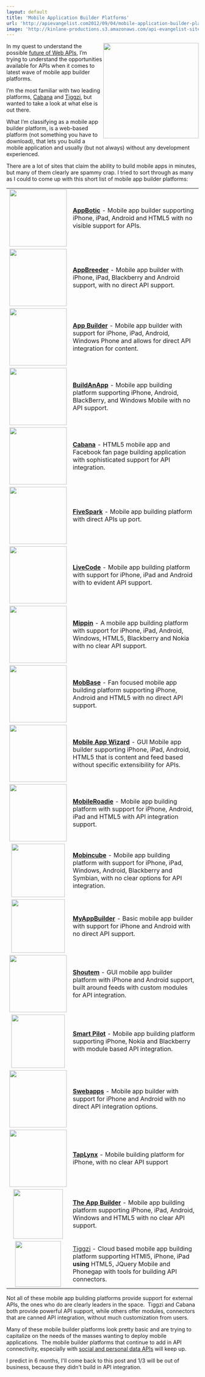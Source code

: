 ```yaml
---
layout: default
title: 'Mobile Application Builder Platforms'
url: 'http://apievangelist.com2012/09/04/mobile-application-builder-platforms/'
image: 'http://kinlane-productions.s3.amazonaws.com/api-evangelist-site/blog/ipad-iphone-android-mobile.png'
---
```



<p>
     <img src="https://s3.amazonaws.com/kinlane-productions/api-evangelist/mobile-builder-platforms/ipad-iphone-android-mobile.png"  width="250" align="right" />
</p>
<p>
     In my quest to understand the possible <a title="future of web APIs" href="http://apievangelist.com/2012/07/27/what-is-the-future-of-web-apis/">future of Web APIs</a>, I’m trying to understand the opportunities available for APIs when it comes to latest wave of mobile app builder platforms.
</p>
<p>
     I’m the most familiar with two leading platforms, <a title="CabanaApps" href="http://www.cabanaapp.com/">Cabana</a> and <a title="Tiggzi" href="http://www.tiggzi.com">Tiggzi</a>, but wanted to take a look at what else is out there.
</p>
<p>
     What I’m classifying as a mobile app builder platform, is a web-based platform (not something you have to download), that lets you build a mobile application and usually (but not always) without any development experienced.
</p>
<p>
     There are a lot of sites that claim the ability to build mobile apps in minutes, but many of them clearly are spammy crap. I tried to sort through as many as I could to come up with this short list of mobile app builder platforms:
</p>
<table cellspacing="5" cellpadding="5" width="95%">
     <tbody>
          <tr>
               <td width="150" align="center">
                    <a href="http://www.appbotic.com/" target="_blank"><img src="https://s3.amazonaws.com/kinlane-productions/api-evangelist/mobile-builder-platforms/appbotic-logo.png"  width="150" /></a>
               </td>
               <td>
                    <strong><a href="http://www.appbotic.com/" target="_blank">AppBotic</a></strong> - Mobile app builder supporting iPhone, iPad, Android and HTML5 with no visible support for APIs.
               </td>
          </tr>
          <tr>
               <td width="150" align="center">
                    <a title="AppBreeder" href="http://www.appbreeder.com/" target="_blank"><img src="https://s3.amazonaws.com/kinlane-productions/api-evangelist/mobile-builder-platforms/AppBreeder-logo.png"  width="150" /></a>
               </td>
               <td>
                    <strong><a title="AppBreeder" href="http://www.appbreeder.com/" target="_blank">AppBreeder</a></strong> - Mobile app builder with iPhone, iPad, Blackberry and Android support, with no direct API support.
               </td>
          </tr>
          <tr>
               <td width="150" align="center">
                    <a title="App Builder" href="http://www.apps-builder.com/en/home" target="_blank"><img src="https://s3.amazonaws.com/kinlane-productions/api-evangelist/mobile-builder-platforms/Apps-Builder-Logo.png"  width="150" /></a>
               </td>
               <td>
                    <strong><a title="App Builder" href="http://www.apps-builder.com/en/home" target="_blank">App Builder</a></strong> - Mobile app builder with support for iPhone, iPad, Android, Windows Phone and allows for direct API integration for content.
               </td>
          </tr>
          <tr>
               <td width="150" align="center">
                    <a title="BuildAnApp" href="http://www.buildanapp.com/" target="_blank"><img src="https://s3.amazonaws.com/kinlane-productions/api-evangelist/mobile-builder-platforms/BuildAnApp-Logo.png"  width="150" /></a>
               </td>
               <td>
                    <strong><a title="BuildAnApp" href="http://www.buildanapp.com/" target="_blank">BuildAnApp</a></strong> - Mobile app building platform supporting iPhone, Android, BlackBerry, and Windows Mobile with no API support.
               </td>
          </tr>
          <tr>
               <td width="150" align="center">
                    <a title="Cabana" href="http://www.cabanaapp.com/" target="_blank"><img src="https://s3.amazonaws.com/kinlane-productions/api-evangelist/mobile-builder-platforms/Cabana-Logo.png"  width="150" /></a>
               </td>
               <td>
                    <strong><a title="Cabana" href="http://www.fivespark.com/" target="_blank">Cabana</a></strong> - HTML5 mobile app and Facebook fan page building application with sophisticated support for API integration.
               </td>
          </tr>
          <tr>
               <td width="150" align="center">
                    <a title="FiveSpark" href="http://www.fivespark.com/" target="_blank"><img src="https://s3.amazonaws.com/kinlane-productions/api-evangelist/mobile-builder-platforms/FiveSpark-Logo.png"  width="150" /></a>
               </td>
               <td>
                    <strong><a title="FiveSpark" href="http://www.fivespark.com/" target="_blank">FiveSpark</a></strong> - Mobile app building platform with direct APIs up port.
               </td>
          </tr>
          <tr>
               <td width="150" align="center">
                    <a title="LiveCode" href="http://www.runrev.com/products/Overview/" target="_blank"><img src="https://s3.amazonaws.com/kinlane-productions/api-evangelist/mobile-builder-platforms/RunRev-LiveCode.png"  width="150" /></a>
               </td>
               <td>
                    <strong><a title="LiveCode" href="http://www.runrev.com/products/Overview/" target="_blank">LiveCode</a></strong> - Mobile app building platform with support for iPhone, iPad and Android with to evident API support.
               </td>
          </tr>
          <tr>
               <td width="150" align="center">
                    <a title="Mippin" href="http://mippin.com/web/" target="_blank"><img src="https://s3.amazonaws.com/kinlane-productions/api-evangelist/mobile-builder-platforms/Mippin-Logo.png"  width="150" /></a>
               </td>
               <td>
                    <strong><a title="Mippin" href="http://mippin.com/web/" target="_blank">Mippin</a></strong> - A mobile app building platform with support for iPhone, iPad, Android, Windows, HTML5, Blackberry and Nokia with no clear API support.
               </td>
          </tr>
          <tr>
               <td width="150" align="center">
                    <a title="MobBase" href="http://www.mobbase.com/" target="_blank"><img src="https://s3.amazonaws.com/kinlane-productions/api-evangelist/mobile-builder-platforms/MobBase-Logo.png"  width="150" /></a>
               </td>
               <td>
                    <strong><a title="MobBase" href="http://www.mobbase.com/" target="_blank">MobBase</a></strong> - Fan focused mobile app building platform supporting iPhone, Android and HTML5 with no direct API support.
               </td>
          </tr>
          <tr>
               <td width="150" align="center">
                    <a title="Mobile App Wizard" href="http://www.mobileappwizard.com/" target="_blank"><img src="https://s3.amazonaws.com/kinlane-productions/api-evangelist/mobile-builder-platforms/MobileAppWizard-Logo.png"  width="150" /></a>
               </td>
               <td>
                    <strong><a title="Mobile App Wizard" href="http://www.mobileappwizard.com/" target="_blank">Mobile App Wizard</a></strong> - GUI Mobile app builder supporting iPhone, iPad, Android, HTML5 that is content and feed based without specific extensibility for APIs.
               </td>
          </tr>
          <tr>
               <td width="150" align="center">
                    <a title="MobileRoadie" href="http://www.mobileroadie.com/" target="_blank"><img src="https://s3.amazonaws.com/kinlane-productions/api-evangelist/mobile-builder-platforms/Mobile-Roadie-Logo.png"  width="150" /></a>
               </td>
               <td>
                    <strong><a title="MobileRoadie" href="http://www.mobileroadie.com/" target="_blank">MobileRoadie</a></strong> - Mobile app building platform with support for iPhone, Android, iPad and HTML5 with API integration support.
               </td>
          </tr>
          <tr>
               <td width="150" align="center">
                    <a title="Mobincube" href="http://www.mobincube.com/" target="_blank"><img src="https://s3.amazonaws.com/kinlane-productions/api-evangelist/mobile-builder-platforms/Mobincube-Logo.png"  width="140" /></a>
               </td>
               <td>
                    <strong><a title="Mobincube" href="http://www.mobincube.com/" target="_blank">Mobincube</a></strong> - Mobile app building platform with support for iPhone, iPad, Windows, Android, Blackberry and Symbian, with no clear options for API integration.
               </td>
          </tr>
          <tr>
               <td width="150" align="center">
                    <a title="MyAppBuilder" href="http://myappbuilder.com/" target="_blank"><img src="https://s3.amazonaws.com/kinlane-productions/api-evangelist/mobile-builder-platforms/MyAppBuilder-Logo.png"  width="140" /></a>
               </td>
               <td>
                    <strong><a title="MyAppBuilder" href="http://myappbuilder.com/" target="_blank">MyAppBuilder</a></strong> - Basic mobile app builder with support for iPhone and Android with no direct API support.
               </td>
          </tr>
          <tr>
               <td width="150" align="center">
                    <a title="Shoutem" href="http://www.shoutem.com" target="_blank"><img src="https://s3.amazonaws.com/kinlane-productions/api-evangelist/mobile-builder-platforms/ShoutEm-Logo.png"  width="150" /></a>
               </td>
               <td>
                    <strong><a title="Shoutem" href="http://www.shoutem.com" target="_blank">Shoutem</a></strong> - GUI mobile app builder platform with iPhone and Android support, built around feeds with custom modules for API integration.
               </td>
          </tr>
          <tr>
               <td width="150" align="center">
                    <a title="Smart Pilot" href="http://www.thesmartpilot.com/" target="_blank"><img src="https://s3.amazonaws.com/kinlane-productions/api-evangelist/mobile-builder-platforms/Smart-Pilot-Logo.png"  width="140" /></a>
               </td>
               <td>
                    <strong><a title="Smart Pilot" href="http://www.thesmartpilot.com/" target="_blank">Smart Pilot</a></strong> - Mobile app building platform supporting iPhone, Nokia and Blackberry with module based API integration.
               </td>
          </tr>
          <tr>
               <td width="150" align="center">
                    <a title="Swebapps" href="http://www.swebapps.com/" target="_blank"><img src="https://s3.amazonaws.com/kinlane-productions/api-evangelist/mobile-builder-platforms/swebapps-logo.png"  width="150" /></a>
               </td>
               <td>
                    <strong><a title="Swebapps" href="http://www.swebapps.com/" target="_blank">Swebapps</a></strong> - Mobile app builder with support for iPhone and Android with no direct API integration options.
               </td>
          </tr>
          <tr>
               <td width="150" align="center">
                    <a href="http://www.taplynx.com" target="_blank"><img src="https://s3.amazonaws.com/kinlane-productions/api-evangelist/mobile-builder-platforms/Taplynx-Logo.png"  width="150" /></a>
               </td>
               <td>
                    <strong><a title="TapLynx" href="http://www.taplynx.com" target="_blank">TapLynx</a></strong> - Mobile building platform for iPhone, with no clear API support
               </td>
          </tr>
          <tr>
               <td width="150" align="center">
                    <a title="The App Builder" href="http://www.theappbuilder.com/" target="_blank"><img src="https://s3.amazonaws.com/kinlane-productions/api-evangelist/mobile-builder-platforms/TheAppBuilder-Logo.png"  width="130" /></a>
               </td>
               <td>
                    <strong><a title="The App Builder" href="http://www.theappbuilder.com/" target="_blank">The App Builder</a></strong> - Mobile app building platform supporting iPhone, iPad, Android, Windows and HTML5 with no clear API support.
               </td>
          </tr>
          <tr>
               <td width="150" align="center">
                    <a title="Tiggzi" href="http://tiggzi.com/" target="_blank"><img src="https://s3.amazonaws.com/kinlane-productions/api-evangelist/mobile-builder-platforms/tiggzi-logo.png"  width="120" /></a>
               </td>
               <td>
                    <a title="Tiggzi" href="http://tiggzi.com/" target="_blank">Tiggzi</a> - Cloud based mobile app building platform supporting HTMl5, iPhone, iPad <strong>using</strong> HTML5, JQuery Mobile and Phonegap with tools for building API connectors.
               </td>
          </tr>
     </tbody>
</table>
<p>
     Not all of these mobile app building platforms provide support for external APIs, the ones who do are clearly leaders in the space.  Tiggzi and Cabana both provide powerful API support, while others offer modules, connectors that are canned API integration, without much customization from users.  
</p>
<p>
     Many of these mobile builder platforms look pretty basic and are trying to capitalize on the needs of the masses wanting to deploy mobile applications.  The mobile builder platforms that continue to add in API connectivity, especially with <a title="social and personal data APIs" href="http://www.singly.com">social and personal data APIs</a> will keep up.
</p>
<p>
     I predict in 6 months, I'll come back to this post and 1/3 will be out of business, because they didn't build in API integration.
</p>
